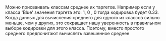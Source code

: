 Можно присваивать классам среднее их таргетов. Например если у класса 'Blue' значения таргета это: 1, 0 , 0 
тогда кодировка будет 0.33.
Когда данных для вычисления среднего для одного из классов сильно меньше, чем у других, это сокращает нашу уверенность в правильном выборе кодировки для этого класса. Поэтому, вместо простого среднего предпочитают вычислять взвешенное среднее